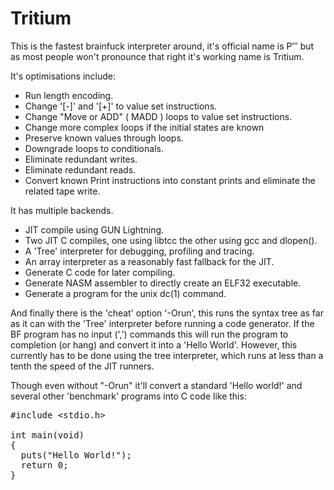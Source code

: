 Tritium
=======

This is the fastest brainfuck interpreter around, it's official name is Ρ‴ but as most people won't pronounce that right it's working name is Tritium.

It's optimisations include:

 * Run length encoding.
 * Change '[-]' and '[+]' to value set instructions.
 * Change "Move or ADD" ( MADD ) loops to value set instructions.
 * Change more complex loops if the initial states are known
 * Preserve known values through loops.
 * Downgrade loops to conditionals.
 * Eliminate redundant writes.
 * Eliminate redundant reads.
 * Convert known Print instructions into constant prints and eliminate the related tape write.

It has multiple backends.
 * JIT compile using GUN Lightning.
 * Two JIT C compiles, one using libtcc the other using gcc and dlopen().
 * A 'Tree' interpreter for debugging, profiling and tracing.
 * An array interpreter as a reasonably fast fallback for the JIT.
 * Generate C code for later compiling.
 * Generate NASM assembler to directly create an ELF32 executable.
 * Generate a program for the unix dc(1) command.

And finally there is the 'cheat' option '-Orun', this runs the syntax tree as far as it can with the 'Tree' interpreter before running a code generator. If the BF program has no input (',') commands this will run the program to completion (or hang) and convert it into a 'Hello World'. However, this currently has to be done using the tree interpreter, which runs at less than a tenth the speed of the JIT runners.

Though even without "-Orun" it'll convert a standard 'Hello world!' and several other 'benchmark' programs into C code like this:
<pre>
#include &lt;stdio.h&gt;

int main(void)
{
  puts("Hello World!");
  return 0;
}
</pre>

